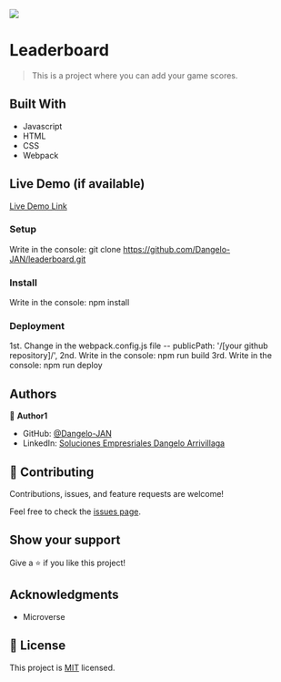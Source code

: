 ![](https://img.shields.io/badge/Microverse-blueviolet)

# Leaderboard

> This is a project where you can add your game scores.

## Built With

- Javascript
- HTML
- CSS
- Webpack

## Live Demo (if available)

[Live Demo Link](https://dangelo-jan.github.io/leaderboard/)

### Setup

Write in the console: git clone https://github.com/Dangelo-JAN/leaderboard.git

### Install

Write in the console: npm install

### Deployment

1st. Change in the webpack.config.js file -- publicPath: '/[your github repository]/',
2nd. Write in the console: npm run build
3rd. Write in the console: npm run deploy

## Authors

👤 **Author1**

- GitHub: [@Dangelo-JAN](https://github.com/Dangelo-JAN)
- LinkedIn: [Soluciones Empresriales Dangelo Arrivillaga](https://www.linkedin.com/in/soluciones-empresariales-dangelo-arrivillaga-2a144718a/)

## 🤝 Contributing

Contributions, issues, and feature requests are welcome!

Feel free to check the [issues page](../../issues/).

## Show your support

Give a ⭐️ if you like this project!

## Acknowledgments

- Microverse

## 📝 License

This project is [MIT](./MIT.md) licensed.

